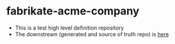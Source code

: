 # fabrikate-acme-company

+ This is a test high level definition repository
+ The downstream (generated and source of truth repo) is [here](https://github.com/andrebriggs/acme-company-yaml)
